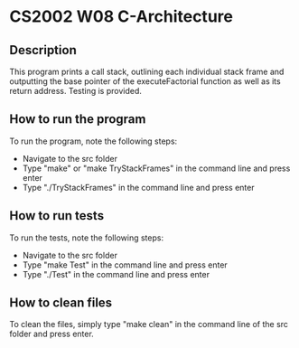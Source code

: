 # CS2002 W08 C-Architecture

## Description

This program prints a call stack, outlining each individual stack frame and outputting the base pointer of the executeFactorial function as well as its
return address. Testing is provided.

## How to run the program

To run the program, note the following steps:
- Navigate to the src folder
- Type "make" or "make TryStackFrames" in the command line and press enter
- Type "./TryStackFrames" in the command line and press enter

## How to run tests

To run the tests, note the following steps:
- Navigate to the src folder
- Type "make Test" in the command line and press enter
- Type "./Test" in the command line and press enter

## How to clean files

To clean the files, simply type "make clean" in the command line of the src folder and press enter.